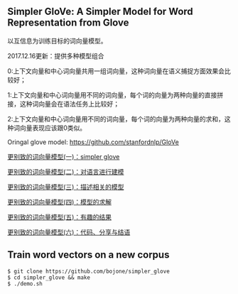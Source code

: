 ## Simpler GloVe: A Simpler Model for Word Representation from Glove

以互信息为训练目标的词向量模型。

2017.12.16更新：提供多种模型组合

0:上下文向量和中心词向量共用一组词向量，这种词向量在语义捕捉方面效果会比较好；

1:上下文向量和中心词向量用不同的词向量，每个词的向量为两种向量的直接拼接，这种词向量会在语法任务上比较好；

2:上下文向量和中心词向量用不同的词向量，每个词的向量为两种向量的求和，这种词向量表现应该跟0类似。

Oringal glove model: https://github.com/stanfordnlp/GloVe

<a href="http://kexue.fm/archives/4667/" target="_blank">更别致的词向量模型(一)：simpler glove</a>

<a href="http://kexue.fm/archives/4669/" target="_blank">更别致的词向量模型(二)：对语言进行建模</a>

<a href="http://kexue.fm/archives/4671/" target="_blank">更别致的词向量模型(三)：描述相关的模型</a>

<a href="http://kexue.fm/archives/4675/" target="_blank">更别致的词向量模型(四)：模型的求解</a>

<a href="http://kexue.fm/archives/4677/" target="_blank">更别致的词向量模型(五)：有趣的结果</a>

<a href="http://kexue.fm/archives/4681/" target="_blank">更别致的词向量模型(六)：代码、分享与结语</a>

## Train word vectors on a new corpus

    $ git clone https://github.com/bojone/simpler_glove
    $ cd simpler_glove && make
    $ ./demo.sh

